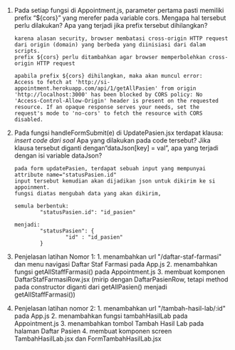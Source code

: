1.  Pada setiap fungsi di Appointment.js, parameter pertama pasti memiliki prefix
    “${cors}” yang merefer pada variable cors. Mengapa hal tersebut perlu dilakukan?
    Apa yang terjadi jika prefix tersebut dihilangkan?

        karena alasan security, browser membatasi cross-origin HTTP request dari origin (domain) yang berbeda yang diinisiasi dari dalam scripts.
        prefix ${cors} perlu ditambahkan agar browser memperbolehkan cross-origin HTTP request

        apabila prefix ${cors} dihilangkan, maka akan muncul error:
        Access to fetch at 'http://si-appointment.herokuapp.com/api/1/getAllPasien' from origin 'http://localhost:3000' has been blocked by CORS policy: No 'Access-Control-Allow-Origin' header is present on the requested resource. If an opaque response serves your needs, set the request's mode to 'no-cors' to fetch the resource with CORS disabled.

2.  Pada fungsi handleFormSubmit(e) di UpdatePasien.jsx terdapat klausa:
        *insert code dari soal*
    Apa yang dilakukan pada code tersebut? Jika klausa tersebut diganti dengan“dataJson[key] = val”, apa yang terjadi dengan isi variable dataJson?

        pada form updatePasien, terdapat sebuah input yang mempunyai attribute name="statusPasien.id"
        input tersebut kemudian akan dijadikan json untuk dikirim ke si appoinment.
        fungsi diatas mengubah data yang akan dikirim, 
        
        semula berbentuk:
                "statusPasien.id": "id_pasien"

        menjadi:
                "statusPasien": {
                        "id" : "id_pasien"
                }

3.  Penjelasan latihan Nomor 1:
        1. menambahkan url "/daftar-staf-farmasi" dan menu navigasi Daftar Staf Farmasi pada App.js
        2. menambahkan fungsi getAllStaffFarmasi() pada Appointment.js
        3. membuat komponen DaftarStafFarmasiRow.jsx (mirip dengan DaftarPasienRow, tetapi method pada constructor diganti dari getAllPasien() menjadi getAllStaffFarmasi())

4. Penjelasan latihan nomor 2:
        1. menambahkan url "/tambah-hasil-lab/:id" pada App.js
        2. menambahkan fungsi tambahHasilLab pada Appointment.js
        3. menambahkan tombol Tambah Hasil Lab pada halaman Daftar Pasien 
        4. membuat komponen screen TambahHasilLab.jsx dan FormTambahHasilLab.jsx
